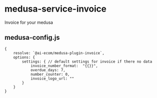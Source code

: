 # medusa-service-invoice

Invoice for your medusa

## medusa-config.js
```
{
    resolve: `@ai-ecom/medusa-plugin-invoice`,
    options: {
        settings: { // default settings for invoice if there no data
            invoice_number_format:  "{{}}",
            overdue_days: 7,
            number_counter: 0,
            invoice_logo_url: ""
        }
    }
}
```